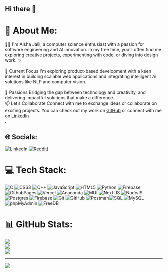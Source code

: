 ## Hi there 👋

# 💫 About Me:
👩‍💻 I'm Aisha Jalil, 
a computer science enthusiast with a passion for software engineering and AI innovation. In my free time, you’ll often find me exploring creative projects, experimenting with code, or diving into design work. ✨<br/><br/>
🌟 Current Focus
I'm exploring product-based development with a keen interest in building scalable web applications and integrating intelligent AI solutions like NLP and computer vision.
<br/><br/>
🎯 Passions
Bridging the gap between technology and creativity, and delivering impactful solutions that make a difference.
<br/>
📫 Let’s Collaborate
Connect with me to exchange ideas or collaborate on exciting projects. You can check out my work on [GitHub](https://github.com/AishaJalil) or connect with me on [LinkedIn](https://linkedin.com/in/aisha-jalil)<br>.


## 🌐 Socials:
[![LinkedIn](https://img.shields.io/badge/LinkedIn-%230077B5.svg?logo=linkedin&logoColor=white)](https://linkedin.com/in/aisha-jalil) [![Reddit](https://img.shields.io/badge/Reddit-%23FF4500.svg?logo=Reddit&logoColor=white)](https://www.reddit.com/user/Muted-Development925/)) 

# 💻 Tech Stack:
![C](https://img.shields.io/badge/c-%2300599C.svg?style=for-the-badge&logo=c&logoColor=white) ![CSS3](https://img.shields.io/badge/css3-%231572B6.svg?style=for-the-badge&logo=css3&logoColor=white) ![C++](https://img.shields.io/badge/c++-%2300599C.svg?style=for-the-badge&logo=c%2B%2B&logoColor=white) ![JavaScript](https://img.shields.io/badge/javascript-%23323330.svg?style=for-the-badge&logo=javascript&logoColor=%23F7DF1E) ![HTML5](https://img.shields.io/badge/html5-%23E34F26.svg?style=for-the-badge&logo=html5&logoColor=white) ![Python](https://img.shields.io/badge/python-3670A0?style=for-the-badge&logo=python&logoColor=ffdd54) ![Firebase](https://img.shields.io/badge/firebase-%23039BE5.svg?style=for-the-badge&logo=firebase) ![GithubPages](https://img.shields.io/badge/github%20pages-121013?style=for-the-badge&logo=github&logoColor=white) ![Vercel](https://img.shields.io/badge/vercel-%23000000.svg?style=for-the-badge&logo=vercel&logoColor=white) ![Anaconda](https://img.shields.io/badge/Anaconda-%2344A833.svg?style=for-the-badge&logo=anaconda&logoColor=white) ![MUI](https://img.shields.io/badge/MUI-%230081CB.svg?style=for-the-badge&logo=mui&logoColor=white) ![Next JS](https://img.shields.io/badge/Next-black?style=for-the-badge&logo=next.js&logoColor=white) ![NodeJS](https://img.shields.io/badge/node.js-6DA55F?style=for-the-badge&logo=node.js&logoColor=white) ![Postgres](https://img.shields.io/badge/postgres-%23316192.svg?style=for-the-badge&logo=postgresql&logoColor=white) ![Firebase](https://img.shields.io/badge/firebase-a08021?style=for-the-badge&logo=firebase&logoColor=ffcd34) ![Git](https://img.shields.io/badge/git-%23F05033.svg?style=for-the-badge&logo=git&logoColor=white) ![GitHub](https://img.shields.io/badge/github-%23121011.svg?style=for-the-badge&logo=github&logoColor=white) ![Postman](https://img.shields.io/badge/Postman-FF6C37?style=for-the-badge&logo=postman&logoColor=white)![SQL](https://img.shields.io/badge/sql-%234169E1.svg?style=for-the-badge&logo=sqlite&logoColor=white)
![MySQL](https://img.shields.io/badge/mysql-%2300f.svg?style=for-the-badge&logo=mysql&logoColor=white)
![phpMyAdmin](https://img.shields.io/badge/phpMyAdmin-%236877B4.svg?style=for-the-badge&logo=php&logoColor=white)
![FreeDB](https://img.shields.io/badge/freedb-%23E95420.svg?style=for-the-badge&logo=database&logoColor=white)

# 📊 GitHub Stats:
![](https://github-readme-stats.vercel.app/api?username=AishaJalil&show_icons=true&theme=radical)<br/>
![](https://github-readme-streak-stats.herokuapp.com/?user=AishaJalil&theme=tokyonight&hide_border=false)<br/>
![](https://github-readme-stats.vercel.app/api/top-langs/?username=AishaJalil&theme=tokyonight&hide_border=false&include_all_commits=true&count_private=false&layout=compact)

---
[![](https://visitcount.itsvg.in/api?id=AishaJalil&icon=0&color=0)](https://visitcount.itsvg.in)

<!-- Proudly created with GPRM ( https://gprm.itsvg.in ) -->

